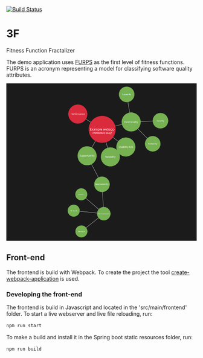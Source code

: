 [![Build Status](https://travis-ci.org/janverhoeckx/3F.svg?branch=master)](https://travis-ci.org/janverhoeckx/3F)

# 3F
Fitness Function Fractalizer

The demo application uses [FURPS](https://en.wikipedia.org/wiki/FURPS) as the first level of fitness functions. FURPS is an acronym representing a 
model for classifying software quality attributes.

![alt text](3f-screenshot.png "3F Screenshot")


## Front-end

The frontend is build with Webpack. To create the project the tool [create-webpack-application](https://www.npmjs.com/package/create-webpack-application) is used.
 
### Developing the front-end
The frontend is build in Javascript and located in the 'src/main/frontend' folder. To start a live webserver and live file reloading, run:

```bash
npm run start
```

To make a build and install it in the Spring boot static resources folder, run:
```bash
npm run build
```
